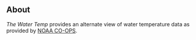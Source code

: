 ## About

_The Water Temp_ provides an alternate view of water temperature data as provided by [NOAA CO-OPS](https://tidesandcurrents.noaa.gov/stations.html?type=Physical%20Oceanography).
